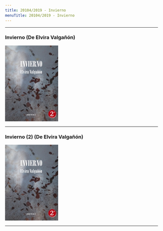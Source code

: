 ```yaml
---
title: 20104/2019 - Invierno
menuTitle: 20104/2019 - Invierno
---
```

***
### Invierno (De Elvira Valgañón)
!["Imagen no encontrada"](../../posts/2019-04-02--Invierno/Invierno.jpg)     
***
### Invierno (2) (De Elvira Valgañón)
!["Imagen no encontrada"](../../posts/2019-04-02--Invierno/Invierno.jpg)     
***